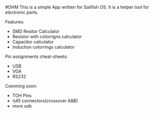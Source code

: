#OHM
This is a simple App written for Sailfish OS. It is a helper tool for electronic parts.

Features:
- SMD Resitor Calculator
- Resistor with colorrigns calculator
- Capacitor calculator
- Induction colorrings calculator

Pin assignments cheat-sheets:
- USB
- VGA
- RS232
 

Comming soon:
- TOH Pins
- rj45 connectors(crossover A&B)
- more usb
